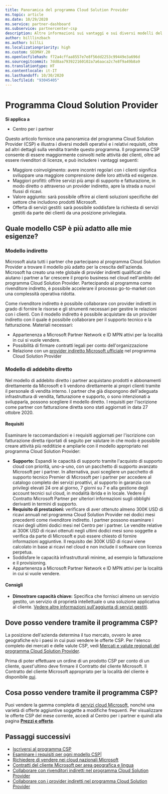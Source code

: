 ```yaml
---
title: Panoramica del programma Cloud Solution Provider
ms.topic: article
ms.date: 10/29/2020
ms.service: partner-dashboard
ms.subservice: partnercenter-csp
description: Altre informazioni sui vantaggi e sui diversi modelli del programma Cloud Solution Provider(CSP) per favorire la crescita aziendale con nuovi clienti e nuove competenze.
author: billlinzbach
ms.author: billLi
ms.localizationpriority: high
ms.custom: SEOMAY.20
ms.openlocfilehash: f72a4cffaa8557e7e8f56dd2253c99449e3a696d
ms.sourcegitcommit: 7dd8aa793922160102a7a6aaca2c7e8f9a49b8a9
ms.translationtype: HT
ms.contentlocale: it-IT
ms.lasthandoff: 10/30/2020
ms.locfileid: "93045405"
---
```

# <a name="cloud-solution-provider-program"></a>Programma Cloud Solution Provider 

**Si applica a**

- Centro per i partner

Questo articolo fornisce una panoramica del programma Cloud Solution Provider (CSP) e illustra i diversi modelli operativi e i relativi requisiti, oltre ad altri dettagli sulla vendita tramite questo programma.  Il programma CSP consente di essere maggiormente coinvolti nelle attività dei clienti, oltre ad essere rivenditori di licenze, e può includere i vantaggi seguenti: 

- Maggiore coinvolgimento: avere incontri regolari con i clienti significa sviluppare una maggiore comprensione delle loro attività ed esigenze.
- Maggiori profitti: offrire servizi più ampi di supporto e fatturazione, in modo diretto o attraverso un provider indiretto, apre la strada a nuovi flussi di ricavi.  
- Valore aggiunto: sarà possibile offrire ai clienti soluzioni specifiche del settore che includono prodotti Microsoft.
- Offerta di servizi gestiti: sarà possibile soddisfare la richiesta di servizi gestiti da parte dei clienti da una posizione privilegiata. 

## <a name="which-csp-model-is-best-for-me"></a>Quale modello CSP è più adatto alle mie esigenze?

### <a name="indirect-model"></a>Modello indiretto

Microsoft aiuta tutti i partner che partecipano al programma Cloud Solution Provider a trovare il modello più adatto per la crescita dell'azienda. Microsoft ha creato una rete globale di provider indiretti qualificati che aiutano i partner a far crescere il proprio business nel cloud nell'ambito del programma Cloud Solution Provider. Partecipando al programma come rivenditore indiretto, è possibile accelerare il processo go-to-market con una complessità operativa ridotta. 

Come rivenditore indiretto è possibile collaborare con provider indiretti in grado di fornire le risorse e gli strumenti necessari per gestire le relazioni con i clienti. Con il modello indiretto è possibile acquistare da un provider indiretto con il quale è possibile collaborare per il supporto tecnico e la fatturazione.
Materiali necessari: 

- Appartenenza a Microsoft Partner Network e ID MPN attivi per la località in cui si vuole vendere.
- Possibilità di firmare contratti legali per conto dell'organizzazione
- Relazione con un [provider indiretto Microsoft ufficiale](https://partnercenter.microsoft.com/partner/find-a-provider) nel programma Cloud Solution Provider

### <a name="direct-bill-model"></a>Modello di addebito diretto

Nel modello di addebito diretto i partner acquistano prodotti e abbonamenti direttamente da Microsoft e li vendono direttamente ai propri clienti tramite il personale di vendita interno. I partner che già dispongono dell'adeguata infrastruttura di vendita, fatturazione e supporto, o sono intenzionati a svilupparla, possono scegliere il modello diretto. I requisiti per l'iscrizione come partner con fatturazione diretta sono stati aggiornati in data 27 ottobre 2020.

#### <a name="requirements"></a>Requisiti

Esaminare le raccomandazioni e i requisiti aggiornati per l'iscrizione con fatturazione diretta riportati di seguito per valutare in che modo è possibile creare attività più redditizie e ampliarle con il modello appropriato nel programma Cloud Solution Provider:  

- **Supporto:** Espandi le capacità di supporto tramite l'acquisto di supporto cloud con priorità, uno-a-uno, con un pacchetto di supporto avanzato Microsoft per i partner. In alternativa, puoi scegliere un pacchetto di supporto tecnico Premier di Microsoft per i partner per accedere al catalogo completo dei servizi proattivi, al supporto in garanzia con privilegi elevati 24 ore al giorno, 7 giorni su 7 e alla gestione degli account tecnici sul cloud, in modalità ibrida e in locale. Vedere il Contratto Microsoft Partner per ulteriori informazioni sugli obblighi derivanti in termini di supporto.
- **Requisito di prestazioni:** verificare di aver ottenuto almeno 300K USD di ricavi annuali nel programma Cloud Solution Provider nei dodici mesi precedenti come rivenditore indiretto. I partner possono esaminare i ricavi degli ultimi dodici mesi nel Centro per i partner. Le vendite relative ai 300K USD di ricavi ottenuti negli ultimi dodici mesi sono soggette a verifica da parte di Microsoft e può essere chiesto di fornire informazioni aggiuntive. Il requisito dei 300K USD di ricavi viene calcolato in base ai ricavi nel cloud e non include il software con licenza perpetua.
- Soddisfare le capacità infrastrutturali minime, ad esempio la fatturazione e il provisioning.
- Appartenenza a Microsoft Partner Network e ID MPN attivi per la località in cui si vuole vendere.

#### <a name="recommendations"></a>Consigli

- **Dimostrare capacità chiave:** Specifica che fornisci almeno un servizio gestito, un servizio di proprietà intellettuale o una soluzione applicativa al cliente. [Vedere altre informazioni sull'aggiunta di servizi gestiti](https://partner.microsoft.com/solutions/managed-services). 

## <a name="where-can-i-sell-through-the-csp-program"></a>Dove posso vendere tramite il programma CSP?

La posizione dell'azienda determina il tuo mercato, ovvero le aree geografiche e/o i paesi in cui puoi vendere le offerte CSP. Per l'elenco completo dei mercati e delle valute CSP, vedi [Mercati e valute regionali del programma Cloud Solution Provider](regional-authorization-overview.md).

Prima di poter effettuare un ordine di un prodotto CSP per conto di un cliente, quest'ultimo deve firmare il Contratto del cliente Microsoft. Il Contratto del cliente Microsoft appropriato per la località del cliente è disponibile [qui](agreements.md).  

## <a name="what-can-i-sell-through-the-csp-program"></a>Cosa posso vendere tramite il programma CSP?

Puoi vendere la gamma completa di [servizi cloud Microsoft](https://partner.microsoft.com/cloud-solution-provider/products-and-services), nonché una varietà di offerte aggiuntive soggette a modifiche frequenti. Per visualizzare le offerte CSP del mese corrente, accedi al Centro per i partner e quindi alla pagina [**Prezzi e offerte**](https://partnercenter.microsoft.com/pcv/sales).

## <a name="next-steps"></a>Passaggi successivi

- [Iscriversi al programma CSP](enrolling-in-the-csp-program.md)
- [Esaminare i requisiti per ogni modello CSP](https://partnercenter.microsoft.com/partner/cloud-solution-provider)|
- [Richiedere di vendere nei cloud nazionali Microsoft](csp-national-clouds-overview.md)
- [Contratti del cliente Microsoft per area geografica e lingua](agreements.md)
- [Collaborare con rivenditori indiretti nel programma Cloud Solution Provider](indirect-provider-tasks-in-partner-center.md)
- [Collaborare con i provider indiretti nel programma Cloud Solution Provider](indirect-reseller-tasks-in-partner-center.md)
